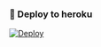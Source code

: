 ### 🚀 Deploy to heroku
[![Deploy](https://www.herokucdn.com/deploy/button.svg)](https://heroku.com/deploy?template=https://github.com/blackmemo/etik)
